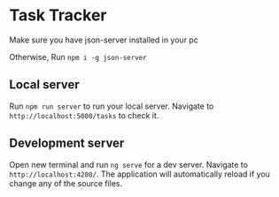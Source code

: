 # Task Tracker

Make sure you have json-server installed in your pc

Otherwise, Run `npm i -g json-server`

## Local server

Run `npm run server` to run your local server. Navigate to `http://localhost:5000/tasks` to check it.

## Development server

Open new terminal and run `ng serve` for a dev server. Navigate to `http://localhost:4200/`. The application will automatically reload if you change any of the source files.
